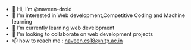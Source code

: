 - 👋 Hi, I’m @naveen-droid
- 👀 I’m interested in Web development,Competitive Coding and Machine learning
- 🌱 I’m currently learning web development
- 💞️ I’m looking to collaborate on web development projects
- 📫 how to reach me : naveen.cs18@nitp.ac.in

<!---
naveen-droid/naveen-droid is a ✨ special ✨ repository because its `README.md` (this file) appears on your GitHub profile.
You can click the Preview link to take a look at your changes.
--->
